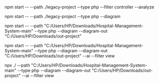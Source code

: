 npm start -- --path ./legacy-project --type php --filter controller --analyze

npm start -- --path ./legacy-project --type php --diagram



npm start -- --path "C:/Users/HP/Downloads/Hospital-Management-System-main" --type php --diagram --diagram-out "C:/Users/HP/Downloads/out-project"


npm start -- --path "C:/Users/HP/Downloads/Hospital-Management-System-main" --type php --diagram --diagram-out "C:/Users/HP/Downloads/out-project" --ai --filter view


npx ./ --path "C:/Users/HP/Downloads/Hospital-Management-System-main" --type php --diagram --diagram-out "C:/Users/HP/Downloads/out-project" --ai --filter view